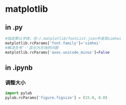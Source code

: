 # matplotlib


## in .py
```python
#指定默认字体，在~/.matplotlib/fontList.json中发现simhei
matplotlib.rcParams['font.family']='simhei'  
#解决负号'-'显示为方块的问题  
matplotlib.rcParams['axes.unicode_minus']=False  
```

## in .ipynb
### 调整大小
```python
import pylab
pylab.rcParams['figure.figsize'] = (15.0, 8.0)
```
